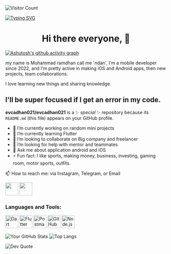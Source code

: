 ![Visitor Count](https://visitor-badge.laobi.icu/badge?page_id=evcadhan021.evcadhan021)

[![Typing SVG](https://readme-typing-svg.herokuapp.com?font=Fira+Code&size=20&color=33A1FF&lines=Mobile+Developer;Flutter+FrameWork;Dart+Language)](https://git.io/typing-svg)

<h1 align="center">Hi there everyone, 👋</h1>

[![Ashutosh's github activity graph](https://github-readme-activity-graph.vercel.app/graph?username=evcadhan021&theme=react-dark)](https://github.com/ashutosh00710/github-readme-activity-graph)

 my name is Muhammad ramdhan call me 'ndan',
 I'm a mobile developer since 2022, and I'm pretty active in making iOS and Android apps, then new projects, team collaborations. 

I love learning new things and sharing knowledge. 

I'll be super focused if I get an error in my code.
-
**evcadhan021/evcadhan021** is a ✨ _special_ ✨ repository because its `README.md` (this file) appears on your GitHub profile.

- 🔭 I’m currently working on random mini projects
- 🌱 I’m currently learning Flutter
- 👯 I’m looking to collaborate on Big company and freelancer
- 🤔 I’m looking for help with mentor and teammates
- 💬 Ask me about application android and iOS
- ⚡ Fun fact: I like sports, making money, business, investing, gaming room, motor sports, outfits.

📫 How to reach me: via Instagram, Telegram, or Email

<a href="https://instagram.com/evcadhan021"><img src="https://cdn.jsdelivr.net/npm/simple-icons/icons/instagram.svg" width="40" height="40"></a>
<a href="https://telegram.com/evcadhan021"><img src="https://cdn.jsdelivr.net/npm/simple-icons/icons/telegram.svg" width="40" height="40"></a>


### Languages and Tools:

<p align="left">
  <img src="https://cdn.jsdelivr.net/gh/devicons/devicon/icons/dart/dart-original.svg" alt="Dart" width="40" height="40"/>
  <img src="https://cdn.jsdelivr.net/gh/devicons/devicon/icons/flutter/flutter-original.svg" alt="Flutter" width="40" height="40"/>
  <img src="https://cdn.jsdelivr.net/gh/devicons/devicon/icons/postman/postman-original.svg" alt="Postman" width="40" height="40"/>
  <img src="https://cdn.jsdelivr.net/gh/devicons/devicon/icons/github/github-original.svg" alt="GitHub" width="40" height="40"/>
  <img src="https://cdn.jsdelivr.net/gh/devicons/devicon/icons/android/android-original.svg" alt="Node.js" width="40" height="40"/>
</p>


![Your GitHub Stats](https://github-readme-stats.vercel.app/api?username=evcadhan021&show_icons=true&theme=light)
![Top Langs](https://github-readme-stats.vercel.app/api/top-langs/?username=evcadhan021&layout=compact&theme=light)


![Dev Quote](https://quotes-github-readme.vercel.app/api?type=horizontal&theme=radical)


